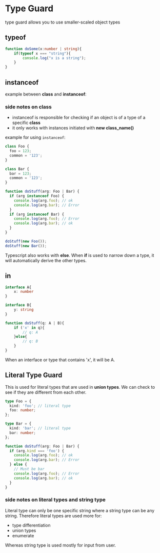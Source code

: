 # Type Guard

type guard allows you to use smaller-scaled object types

## typeof

```typescript
function doSome(x:number | string){
    if(typeof x === "string"){
        console.log("x is a string");
    }
}
```

## instanceof
example between **class** and **instanceof**:

### side notes on class
- instanceof is responsible for checking if an object is of a type of a specific **class**
- it only works with instances initiated with **new class_name()**

example for using ```instanceof```:
```typescript
class Foo {
  foo = 123;
  common = '123';
}

class Bar {
  bar = 123;
  common = '123';
}

function doStuff(arg: Foo | Bar) {
  if (arg instanceof Foo) {
    console.log(arg.foo); // ok
    console.log(arg.bar); // Error
  }
  if (arg instanceof Bar) {
    console.log(arg.foo); // Error
    console.log(arg.bar); // ok
  }
}

doStuff(new Foo());
doStuff(new Bar());
```

Typescript also works with **else**. When **if** is used to narrow down a type, it will automatically derive the other types.

## in
```typescript
interface A{
    x: number
}

interface B{
    y: string
}

function doStuff(q: A | B){
    if ('x' in q){
        // q: A
    }else{
        // q: B
    }
}
```
When an interface or type that contains 'x', it will be A.

## Literal Type Guard

This is used for literal types that are used in **union types**. We can check to see if they are different from each other.

```typescript
type Foo = {
  kind: 'foo'; // literal type
  foo: number;
};

type Bar = {
  kind: 'bar'; // literal type
  bar: number;
};

function doStuff(arg: Foo | Bar) {
  if (arg.kind === 'foo') {
    console.log(arg.foo); // ok
    console.log(arg.bar); // Error
  } else {
    // Must be bar
    console.log(arg.foo); // Error
    console.log(arg.bar); // ok
  }
}
```

### side notes on literal types and string type
Literal type can only be one specific string where a string type can be any string.
Therefore literal types are used more for:
- type differentiation
- union types
- enumerate

Whereas string type is used mostly for input from user.